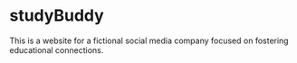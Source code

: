 # studyBuddy
This is a website for a fictional social media company focused on fostering educational connections.

